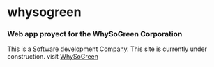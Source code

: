 # whysogreen
### Web app proyect for the WhySoGreen Corporation

This is a Software development Company.
This site is currently under construction.
visit <a href="http://www.whysogreen.org">WhySoGreen</a>

